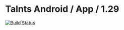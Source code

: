 # Talnts Android / App / 1.29

[![Build Status](http://ci.talnts.com/api/badge/github.com/TalntsApp/talnts-android/status.svg?branch=master)](http://ci.talnts.com/github.com/TalntsApp/talnts-android)